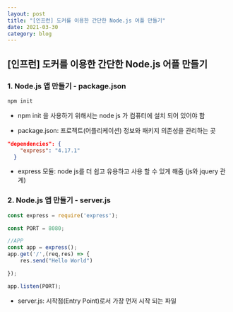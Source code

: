 ```yaml
---
layout: post
title: "[인프런] 도커를 이용한 간단한 Node.js 어플 만들기"
date: 2021-03-30
category: blog
---
```


## [인프런] 도커를 이용한 간단한 Node.js 어플 만들기


### 1. Node.js 앱 만들기 - package.json

```node.js
npm init
```

- npm init 을 사용하기 위해서는 node js 가 컴퓨터에 설치 되어 있어야 함

- package.json: 프로젝트(어플리케이션) 정보와 패키지 의존성을 관리하는 곳

```json
"dependencies": {
    "express": "4.17.1"
  }
```
- express 모듈: node js를 더 쉽고 유용하고 사용 할 수 있게 해줌 (js와 jquery 관계)


### 2. Node.js 앱 만들기 - server.js

```node.js
const express = require('express');

const PORT = 8080;

//APP
const app = express();
app.get('/',(req,res) => {
    res.send("Hello World")

});

app.listen(PORT);
```

- server.js: 시작점(Entry Point)로서 가장 먼저 시작 되는 파일



